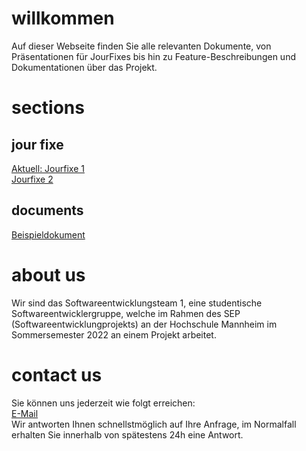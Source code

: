 # willkommen

Auf dieser Webseite finden Sie alle relevanten Dokumente, von Präsentationen für JourFixes bis hin zu Feature-Beschreibungen und Dokumentationen über das Projekt.

# sections
## jour fixe
[Aktuell: Jourfixe 1](jourfixes/jourfixe_1)  
[Jourfixe 2](jourfixes/jourfixe_2)

## documents
[Beispieldokument](documents/example.txt)

# about us
Wir sind das Softwareentwicklungsteam 1, eine studentische Softwareentwicklergruppe, welche im Rahmen des SEP (Softwareentwicklungprojekts) an der Hochschule Mannheim im Sommersemester 2022 an einem Projekt arbeitet.

# contact us

Sie können uns jederzeit wie folgt erreichen:  
[E-Mail](mailto:nojomyth@gmx.de?subject=Anfrage%20zum%20SEP%20-%20)  
Wir antworten Ihnen schnellstmöglich auf Ihre Anfrage, im Normalfall erhalten Sie innerhalb von spätestens 24h eine Antwort.
